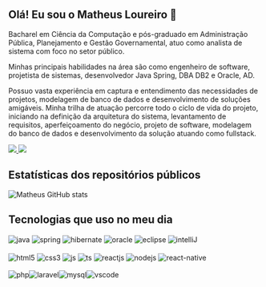 ## Olá! Eu sou o Matheus Loureiro 🚀 <div align="right">
Bacharel em Ciência da Computação e pós-graduado em Administração Pública, Planejamento e Gestão Governamental, atuo como analista de sistema com foco no setor público.

Minhas principais habilidades na área são como engenheiro de software, projetista de sistemas, desenvolvedor Java Spring, DBA DB2 e Oracle, AD.

Possuo vasta experiência em captura e entendimento das necessidades de projetos, modelagem de banco de dados e desenvolvimento de soluções amigáveis. Minha trilha de atuação percorre todo o ciclo de vida do projeto, iniciando na definição da arquitetura do sistema, levantamento de requisitos, aperfeiçoamento do negócio, projeto de software, modelagem do banco de dados e desenvolvimento da solução atuando como fullstack.

<a href = "mailto:loureiro58@gmail.com" target="_blank">
	<img src="https://img.shields.io/badge/Gmail-D14836?style=for-the-badge&logo=gmail&logoColor=white">
</a>
<a href = "https://www.linkedin.com/in/matheus-loureiro-de-souza-ferreira-9a7935204/" target="_blank">
	<img src="https://img.shields.io/badge/LinkedIn-0077B5?style=for-the-badge&logo=linkedin&logoColor=white">
</a>

## Estatísticas dos repositórios públicos
![Matheus GitHub stats](https://github-readme-stats.vercel.app/api?username=loureiro58&show_icons=true&theme=dark)

## Tecnologias que uso no meu dia
<div style="display: inline_block;">
  <img align="center" alt="java" src="https://img.shields.io/badge/Java-ED8B00?style=for-the-badge&logo=openjdk&logoColor=white" />
  <img align="center" alt="spring" src="https://img.shields.io/badge/Spring-6DB33F?style=for-the-badge&logo=spring&logoColor=white" />	
  <img align="center" alt="hibernate" 
			 src="https://img.shields.io/badge/Hibernate-59666C?style=for-the-badge&logo=Hibernate&logoColor=white" />
  <img align="center" alt="oracle" src="https://img.shields.io/badge/Oracle-F80000?style=for-the-badge&logo=oracle&logoColor=black" />
	<img align="center" alt="eclipse" src="https://img.shields.io/badge/Eclipse-2C2255?style=for-the-badge&logo=eclipse&logoColor=white"/>
	<img align="center" alt="intelliJ" 
			 src="https://img.shields.io/badge/IntelliJ_IDEA-000000.svg?style=for-the-badge&logo=intellij-idea&logoColor=white" />
</div>
<br>
<div style="display: inline_block; ">
  <img align="center" alt="html5" src="https://img.shields.io/badge/HTML5-E34F26?style=for-the-badge&logo=html5&logoColor=white" />
  <img align="center" alt="css3" src="https://img.shields.io/badge/CSS3-1572B6?style=for-the-badge&logo=css3&logoColor=white" />
  <img align="center" alt="js" src="https://img.shields.io/badge/JavaScript-F7DF1E?style=for-the-badge&logo=javascript&logoColor=black" />
  <img align="center" alt="ts" src="https://img.shields.io/badge/TypeScript-007ACC?style=for-the-badge&logo=typescript&logoColor=white" />
  <img align="center" alt="reactjs" src="https://img.shields.io/badge/React-20232A?style=for-the-badge&logo=react&logoColor=61DAFB" />
  <img align="center" alt="nodejs" src="https://img.shields.io/badge/Node.js-43853D?style=for-the-badge&logo=node.js&logoColor=white" />
  <img align="center" alt="react-native" 
       src="https://img.shields.io/badge/React_Native-20232A?style=for-thebadge&logo=react&logoColor=61DAFB" />
  </div>
<br>
<div style="display: flex; ">
  <img align="center" alt="php" src="https://img.shields.io/badge/PHP-777BB4?style=for-the-badge&logo=php&logoColor=white" />
  <img align="center" alt="laravel" src="https://img.shields.io/badge/Laravel-FF2D20?style=for-the-badge&logo=laravel&logoColor=white"/>
  <img align="center" alt="mysql" src="https://img.shields.io/badge/MySQL-005C84?style=for-the-badge&logo=mysql&logoColor=white" />
  <img align="center" alt="vscode" 
			 src="https://img.shields.io/badge/Visual_Studio-5C2D91?style=for-the-badge&logo=visual%20studio&logoColor=white" />
</div>

